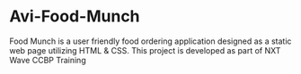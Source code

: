 # Avi-Food-Munch
Food Munch is a user friendly food ordering application designed as a static web page utilizing HTML &amp; CSS. This project is developed as part of NXT Wave CCBP Training

